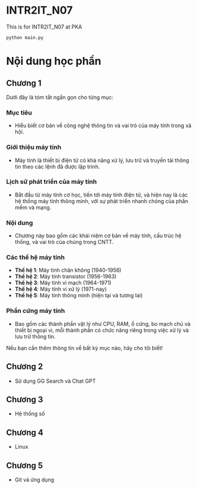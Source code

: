 # INTR2IT_N07
This is for INTR2IT_N07 at PKA
```
python main.py
```

# Nội dung học phần
## Chương 1
Dưới đây là tóm tắt ngắn gọn cho từng mục:

### Mục tiêu
- Hiểu biết cơ bản về công nghệ thông tin và vai trò của máy tính trong xã hội.

### Giới thiệu máy tính
- Máy tính là thiết bị điện tử có khả năng xử lý, lưu trữ và truyền tải thông tin theo các lệnh đã được lập trình.

### Lịch sử phát triển của máy tính
- Bắt đầu từ máy tính cơ học, tiến tới máy tính điện tử, và hiện nay là các hệ thống máy tính thông minh, với sự phát triển nhanh chóng của phần mềm và mạng.

### Nội dung
- Chương này bao gồm các khái niệm cơ bản về máy tính, cấu trúc hệ thống, và vai trò của chúng trong CNTT.

### Các thế hệ máy tính
- **Thế hệ 1**: Máy tính chân không (1940-1956)
- **Thế hệ 2**: Máy tính transistor (1956-1963)
- **Thế hệ 3**: Máy tính vi mạch (1964-1971)
- **Thế hệ 4**: Máy tính vi xử lý (1971-nay)
- **Thế hệ 5**: Máy tính thông minh (hiện tại và tương lai)

### Phần cứng máy tính
- Bao gồm các thành phần vật lý như CPU, RAM, ổ cứng, bo mạch chủ và thiết bị ngoại vi, mỗi thành phần có chức năng riêng trong việc xử lý và lưu trữ thông tin.

Nếu bạn cần thêm thông tin về bất kỳ mục nào, hãy cho tôi biết!
## Chương 2
- Sử dụng GG Search và Chat GPT
## Chương 3
- Hệ thống số
## Chương 4
- Linux
## Chương 5
- Git và ứng dụng

